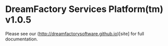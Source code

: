 # DreamFactory Services Platform(tm) v1.0.5

Please see our (http://dreamfactorysoftware.github.io)[site] for full documentation.
